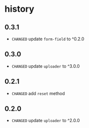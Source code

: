 # history

## 0.3.1

* `CHANGED` update `form-field` to ^0.2.0 

## 0.3.0

* `CHANGED` update `uploader` to ^3.0.0

## 0.2.1

* `CHANGED` add `reset` method

## 0.2.0

* `CHANGED` update `uploader` to ^2.0.0